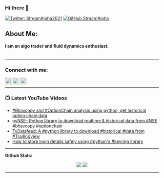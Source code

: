 ### Hi there 👋
[![Twitter: StreamAlpha2021](https://img.shields.io/twitter/follow/StreamAlpha2021?style=social)](https://twitter.com/StreamAlpha2021)
[![GitHub StreamAlpha](https://img.shields.io/github/followers/StreamAlpha?label=follow&style=social)](https://github.com/StreamAlpha)

## About Me:
#### I am an algo trader and fluid dynamics enthusiast. <br> <br>

<!--
**StreamAlpha/StreamAlpha** is a ✨ _special_ ✨ repository because its `README.md` (this file) appears on your GitHub profile.

Here are some ideas to get you started:

- 🔭 I’m currently working on ...
- 🌱 I’m currently learning ...
- 👯 I’m looking to collaborate on ...
- 🤔 I’m looking for help with ...
- 💬 Ask me about ...
- 📫 How to reach me: ...
- 😄 Pronouns: ...
- ⚡ Fun fact: ...
-->


---
### Connect with me:

[<img align="left" alt="StreamAlpha | YouTube" width="22px" src="https://cdn.jsdelivr.net/npm/simple-icons@v3/icons/youtube.svg" />][youtube]
[<img align="left" alt="streamAlpha2021 | Twitter" width="22px" src="https://cdn.jsdelivr.net/npm/simple-icons@v3/icons/twitter.svg" />][twitter]
[<img align="left" alt="StreamAlpha | Telegram" width="22px" src="https://cdn.jsdelivr.net/npm/simple-icons@v3/icons/telegram.svg" />][telegram_channel]

<br />

---
### 📺 Latest YouTube Videos

<!-- YOUTUBE:START -->
- [#Bhavcopy and #OptionChain analysis using python, get historical option chain data](https://www.youtube.com/watch?v=h1ZT7_zdUls)
- [pyNSE- Python library to download realtime & historical data from #NSE #bhavcopy #optionchain](https://www.youtube.com/watch?v=JXe7ymh5KTI)
- [TvDatafeed: A #python library to download #historical #data from #Tradingview](https://www.youtube.com/watch?v=qDrXmb2ZRjo)
- [How to store login details safely using #python's #keyring library](https://www.youtube.com/watch?v=6Yur8Vvlouo)
<!-- YOUTUBE:END -->
---
**Github Stats:**

<p align="center">
  
  <img src="https://github-readme-stats.vercel.app/api?username=StreamAlpha&hide=stars&show_icons=true&theme=dracula&line_height=24">
  <img src="https://github-readme-stats.vercel.app/api/top-langs/?username=StreamAlpha&count_private=false&theme=dracula&line_height=32">

</p>

---
[twitter]: https://twitter.com/StreamAlpha2021
[youtube]: https://youtube.com/StreamAlpha
[telegram_channel]: https://t.me/streamAlpha